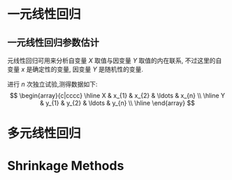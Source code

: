 # 一元线性回归

## 一元线性回归参数估计

元线性回归可用来分析自变量 $X$ 取值与因变量 $Y$ 取值的内在联系, 不过这里的自变量 $x$ 是确定性的变量, 因变量 $Y$ 是随机性的变量.

进行 $n$ 次独立试验,测得数据如下:
$$
\begin{array}{c|cccc}
\hline X & x_{1} & x_{2} & \ldots & x_{n} \\
\hline Y & y_{1} & y_{2} & \ldots & y_{n} \\
\hline
\end{array}
$$

# 多元线性回归

# Shrinkage Methods

